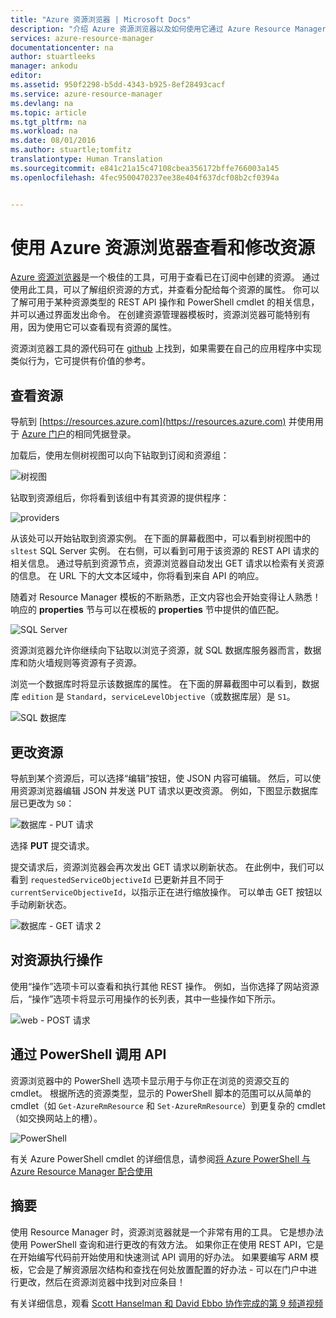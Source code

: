 ```yaml
---
title: "Azure 资源浏览器 | Microsoft Docs"
description: "介绍 Azure 资源浏览器以及如何使用它通过 Azure Resource Manager 来查看和更新部署"
services: azure-resource-manager
documentationcenter: na
author: stuartleeks
manager: ankodu
editor: 
ms.assetid: 950f2298-b5dd-4343-b925-8ef28493cacf
ms.service: azure-resource-manager
ms.devlang: na
ms.topic: article
ms.tgt_pltfrm: na
ms.workload: na
ms.date: 08/01/2016
ms.author: stuartle;tomfitz
translationtype: Human Translation
ms.sourcegitcommit: e841c21a15c47108cbea356172bffe766003a145
ms.openlocfilehash: 4fec9500470237ee38e404f637dcf08b2cf0394a


---
```

# <a name="use-azure-resource-explorer-to-view-and-modify-resources"></a>使用 Azure 资源浏览器查看和修改资源
[Azure 资源浏览器](https://resources.azure.com)是一个极佳的工具，可用于查看已在订阅中创建的资源。 通过使用此工具，可以了解组织资源的方式，并查看分配给每个资源的属性。 你可以了解可用于某种资源类型的 REST API 操作和 PowerShell cmdlet 的相关信息，并可以通过界面发出命令。 在创建资源管理器模板时，资源浏览器可能特别有用，因为使用它可以查看现有资源的属性。

资源浏览器工具的源代码可在 [github](https://github.com/projectkudu/ARMExplorer) 上找到，如果需要在自己的应用程序中实现类似行为，它可提供有价值的参考。

## <a name="view-resources"></a>查看资源
导航到 [https://resources.azure.com](https://resources.azure.com) 并使用用于 [Azure 门户](https://portal.azure.com)的相同凭据登录。

加载后，使用左侧树视图可以向下钻取到订阅和资源组：

![树视图](./media/resource-manager-resource-explorer/are-01-treeview.png)

钻取到资源组后，你将看到该组中有其资源的提供程序：

![providers](./media/resource-manager-resource-explorer/are-02-treeview-providers.png)

从该处可以开始钻取到资源实例。 在下面的屏幕截图中，可以看到树视图中的 `sltest` SQL Server 实例。 在右侧，可以看到可用于该资源的 REST API 请求的相关信息。 通过导航到资源节点，资源浏览器自动发出 GET 请求以检索有关资源的信息。 在 URL 下的大文本区域中，你将看到来自 API 的响应。 

随着对 Resource Manager 模板的不断熟悉，正文内容也会开始变得让人熟悉！ 响应的 **properties** 节与可以在模板的 **properties** 节中提供的值匹配。

![SQL Server](./media/resource-manager-resource-explorer/are-03-sqlserver-with-response.png)

资源浏览器允许你继续向下钻取以浏览子资源，就 SQL 数据库服务器而言，数据库和防火墙规则等资源有子资源。

浏览一个数据库时将显示该数据库的属性。 在下面的屏幕截图中可以看到，数据库 `edition` 是 `Standard`，`serviceLevelObjective`（或数据库层）是 `S1`。

![SQL 数据库](./media/resource-manager-resource-explorer/are-04-database-get.png)

## <a name="change-resources"></a>更改资源
导航到某个资源后，可以选择“编辑”按钮，使 JSON 内容可编辑。 然后，可以使用资源浏览器编辑 JSON 并发送 PUT 请求以更改资源。 例如，下图显示数据库层已更改为 `S0`：

![数据库 - PUT 请求](./media/resource-manager-resource-explorer/are-05-database-put.png)

选择 **PUT** 提交请求。 

提交请求后，资源浏览器会再次发出 GET 请求以刷新状态。 在此例中，我们可以看到 `requestedServiceObjectiveId` 已更新并且不同于 `currentServiceObjectiveId`，以指示正在进行缩放操作。 可以单击 GET 按钮以手动刷新状态。

![数据库 - GET 请求 2](./media/resource-manager-resource-explorer/are-06-database-get2.png)

## <a name="performing-actions-on-resources"></a>对资源执行操作
使用“操作”选项卡可以查看和执行其他 REST 操作。 例如，当你选择了网站资源后，“操作”选项卡将显示可用操作的长列表，其中一些操作如下所示。

![web - POST 请求](./media/resource-manager-resource-explorer/are-web-post.png)

## <a name="invoking-the-api-via-powershell"></a>通过 PowerShell 调用 API
资源浏览器中的 PowerShell 选项卡显示用于与你正在浏览的资源交互的 cmdlet。 根据所选的资源类型，显示的 PowerShell 脚本的范围可以从简单的 cmdlet（如 `Get-AzureRmResource` 和 `Set-AzureRmResource`）到更复杂的 cmdlet（如交换网站上的槽）。 

![PowerShell](./media/resource-manager-resource-explorer/are-07-powershell.png)

有关 Azure PowerShell cmdlet 的详细信息，请参阅[将 Azure PowerShell 与 Azure Resource Manager 配合使用](powershell-azure-resource-manager.md)

## <a name="summary"></a>摘要
使用 Resource Manager 时，资源浏览器就是一个非常有用的工具。 它是想办法使用 PowerShell 查询和进行更改的有效方法。 如果你正在使用 REST API，它是在开始编写代码前开始使用和快速测试 API 调用的好办法。 如果要编写 ARM 模板，它会是了解资源层次结构和查找在何处放置配置的好办法 - 可以在门户中进行更改，然后在资源浏览器中找到对应条目！

有关详细信息，观看 [Scott Hanselman 和 David Ebbo 协作完成的第 9 频道视频](https://channel9.msdn.com/Shows/Azure-Friday/Azure-Resource-Manager-Explorer-with-David-Ebbo)




<!--HONumber=Nov16_HO3-->


